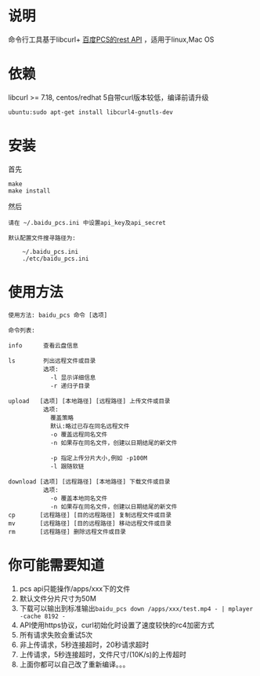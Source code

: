 # 说明
命令行工具基于libcurl+ [百度PCS的rest API](http://developer.baidu.com/wiki/index.php?title=docs/pcs/rest/file_data_apis_list) ，适用于linux,Mac OS
# 依赖
libcurl >= 7.18, centos/redhat 5自带curl版本较低，编译前请升级

    ubuntu:sudo apt-get install libcurl4-gnutls-dev

# 安装

首先
~~~
make
make install
~~~

然后
~~~
请在 ~/.baidu_pcs.ini 中设置api_key及api_secret

默认配置文件搜寻路径为:

    ~/.baidu_pcs.ini
    ./etc/baidu_pcs.ini
~~~
# 使用方法
~~~
使用方法: baidu_pcs 命令 [选项]

命令列表:

info      查看云盘信息

ls        列出远程文件或目录
          选项:
            -l 显示详细信息
            -r 递归子目录

upload   [选项] [本地路径] [远程路径] 上传文件或目录
          选项:
            覆盖策略
            默认:略过已存在同名远程文件
            -o 覆盖远程同名文件
            -n 如果存在同名文件，创建以日期结尾的新文件

            -p 指定上传分片大小,例如 -p100M
            -l 跟随软链

download [选项] [远程路径] [本地路径] 下载文件或目录
          选项:
            -o 覆盖本地同名文件
            -n 如果存在同名文件，创建以日期结尾的新文件
cp       [远程路径] [目的远程路径] 复制远程文件或目录
mv       [远程路径] [目的远程路径] 移动远程文件或目录
rm       [远程路径] 删除远程文件或目录
~~~
# 你可能需要知道
1. pcs api只能操作/apps/xxx下的文件
1. 默认文件分片尺寸为50M
2. 下载可以输出到标准输出`baidu_pcs down /apps/xxx/test.mp4 - | mplayer -cache 8192 -`
2. API使用https协议，curl初始化时设置了速度较快的rc4加密方式
3. 所有请求失败会重试5次
4. 非上传请求，5秒连接超时，20秒请求超时
5. 上传请求，5秒连接超时，文件尺寸/(10K/s)的上传超时
6. 上面你都可以自己改了重新编译。。。
